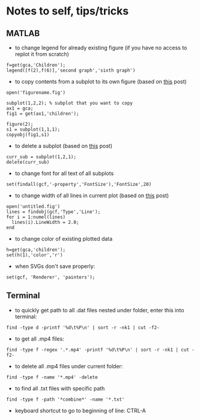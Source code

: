 # Notes to self, tips/tricks

## MATLAB
- to change legend for already existing figure (if you have no access to replot it from scratch)
```
f=get(gca,'Children');
legend([f(2),f(6)],'second graph','sixth graph')
```
- to copy contents from a subplot to its own figure (based on [this](https://www.mathworks.com/matlabcentral/answers/101806-how-can-i-insert-my-matlab-figure-fig-files-into-multiple-subplots) post)
```
open('figurename.fig')

subplot(1,2,2); % subplot that you want to copy
ax1 = gca;
fig1 = get(ax1,'children');

figure(2);
s1 = subplot(1,1,1);
copyobj(fig1,s1)
```
- to delete a subplot (based on [this](https://www.mathworks.com/matlabcentral/answers/213341-is-it-possible-to-delete-subplots) post)
```
curr_sub = subplot(1,2,1);
delete(curr_sub)
```
- to change font for all text of all subplots

`set(findall(gcf,'-property','FontSize'),'FontSize',20)`

- to change width of all lines in current plot (based on [this](https://www.mathworks.com/matlabcentral/answers/217993-how-can-i-change-linewidth-of-all-lines-in-a-printed-figure-from-simulink) post)

```
open('untitled.fig')
lines = findobj(gcf,'Type','Line');
for i = 1:numel(lines)
  lines(i).LineWidth = 2.0;
end
```

- to change color of existing plotted data

```
h=get(gca,'children');
set(h(1),'color','r')
```

- when SVGs don't save properly:

` set(gcf, 'Renderer', 'painters'); `

## Terminal

- to quickly get path to all .dat files nested under folder, enter this into terminal:

`find -type d -printf '%d\t%P\n' | sort -r -nk1 | cut -f2-`

- to get all .mp4 files:

`find -type f -regex '.*.mp4' -printf '%d\t%P\n' | sort -r -nk1 | cut -f2-`

- to delete all .mp4 files under current folder:

`find -type f -name '*.mp4' -delete`

- to find all .txt files with specific path

`find -type f -path '*combine*' -name '*.txt'`

- keyboard shortcut to go to beginning of line: CTRL-A
